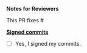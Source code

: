 **Notes for Reviewers**

This PR fixes #


**[Signed commits](../blob/master/CONTRIBUTING.md#signing-off-on-commits-developer-certificate-of-origin)**
- [ ] Yes, I signed my commits.
 
<!--
Thank you for contributing to Meshplay! 

Contributing Conventions:

1. Include descriptive PR titles with [<component-name>] prepended.
2. Build and test your changes before submitting a PR. 
3. Sign your commits

By following the community's contribution conventions upfront, the review process will 
be accelerated and your PR merged more quickly.
-->
